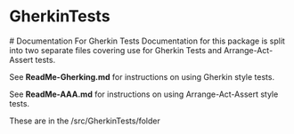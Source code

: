 # GherkinTests

﻿# Documentation For Gherkin Tests
Documentation for this package is split into two separate files covering use for Gherkin Tests and Arrange-Act-Assert tests.

See __ReadMe-Gherking.md__ for instructions on using Gherkin style tests.

See __ReadMe-AAA.md__ for instructions on using Arrange-Act-Assert style tests.

These are in the /src/GherkinTests/folder
